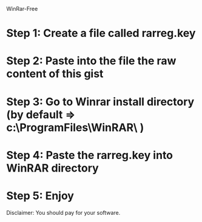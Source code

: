  WinRar-Free

# Step 1: Create a file called rarreg.key
# Step 2: Paste into the file the raw content of this gist
# Step 3: Go to Winrar install directory (by default => c:\ProgramFiles\WinRAR\ )
# Step 4: Paste the rarreg.key into WinRAR directory
# Step 5: Enjoy

Disclaimer: You should pay for your software.
